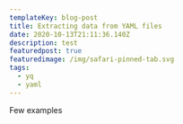 ```yaml
---
templateKey: blog-post
title: Extracting data from YAML files
date: 2020-10-13T21:11:36.140Z
description: test
featuredpost: true
featuredimage: /img/safari-pinned-tab.svg
tags:
  - yq
  - yaml
---
```

Few examples